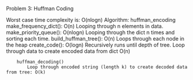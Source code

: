 Problem 3: Huffman Coding

Worst case time complexity is: O(nlogn)
    Algorithm:
        huffman_encoding
            make_frequency_dict():  O(n)
            Looping through n elements in data.
            make_priority_queue(): O(nlogn)
            Looping through the dict n times and sorting each time.
            build_huffman_tree(): O(n)
            Loops through each node in the heap
            create_code(): O(logn)
            Recursively runs until depth of tree.
            Loop through data to create encoded data from dict O(n)

        huffman_decoding()
            Loop through encoded string (length k) to create decoded data from tree: O(k)
